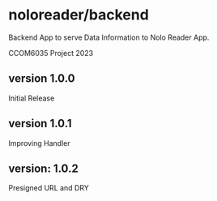 # noloreader/backend

Backend App to serve Data Information to Nolo Reader App.

CCOM6035 Project 2023

## version 1.0.0

Initial Release

## version 1.0.1

Improving Handler

## version: 1.0.2

Presigned URL and DRY
